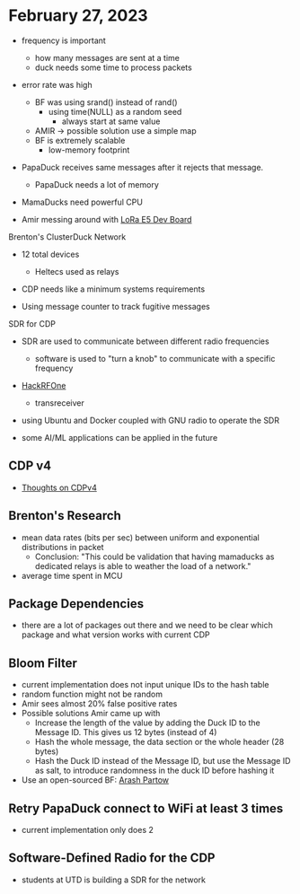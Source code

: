 # February 27, 2023

* frequency is important
    * how many messages are sent at a time
    * duck needs some time to process packets

* error rate was high
    * BF was using srand() instead of rand()
        * using time(NULL) as a random seed
            * always start at same value
    * AMIR -> possible solution use a simple map
    * BF is extremely scalable
        * low-memory footprint

* PapaDuck receives same messages after it rejects that message.
    * PapaDuck needs a lot of memory

* MamaDucks need powerful CPU

* Amir messing around with [LoRa E5 Dev Board](https://www.seeedstudio.com/LoRa-E5-Dev-Kit-p-4868.html)

Brenton's ClusterDuck Network
* 12 total devices
    * Heltecs used as relays

* CDP needs like a minimum systems requirements

* Using message counter to track fugitive messages

SDR for CDP
* SDR are used to communicate between different radio frequencies
    * software is used to "turn a knob" to communicate with a specific frequency
* [HackRFOne](https://greatscottgadgets.com/hackrf/one/)
    * transreceiver
* using Ubuntu and Docker coupled with GNU radio to operate the SDR

* some AI/ML applications can be applied in the future

## CDP v4

* [Thoughts on CDPv4](https://github.com/Project-Owl/ClusterDuckProtocol-Meeting-Notes/blob/main/v4/thoughts.md)

## Brenton's Research
* mean data rates (bits per sec) between uniform and exponential distributions in packet
    * Conclusion: "This could be validation that having mamaducks as dedicated relays is able to weather the load of a network."
* average time spent in MCU 

## Package Dependencies
* there are a lot of packages out there and we need to be clear which package and what version works with current CDP

## Bloom Filter
* current implementation does not input unique IDs to the hash table
* random function might not be random
* Amir sees almost 20% false positive rates
* Possible solutions Amir came up with
    * Increase the length of the value by adding the Duck ID to the Message ID. This gives us 12 bytes (instead of 4)
    * Hash the whole message, the data section or the whole header (28 bytes)
    * Hash the Duck ID instead of the Message ID, but use the Message ID as salt, to introduce randomness in the duck ID before hashing it
* Use an open-sourced BF: [Arash Partow](https://www.partow.net/programming/hashfunctions/index.html)

## Retry PapaDuck connect to WiFi at least 3 times
* current implementation only does 2

## Software-Defined Radio for the CDP
* students at UTD is building a SDR for the network